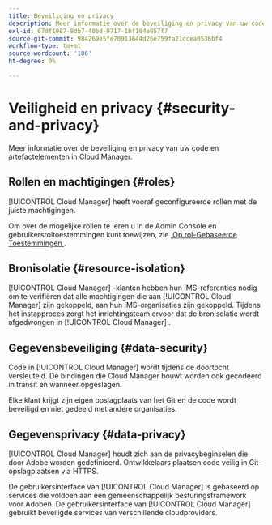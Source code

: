 ```yaml
---
title: Beveiliging en privacy
description: Meer informatie over de beveiliging en privacy van uw code en artefactelementen in Cloud Manager.
exl-id: 67df1987-8db7-40bd-9717-1bf194e957f7
source-git-commit: 984269e5fe70913644d26e759fa21ccea0536bf4
workflow-type: tm+mt
source-wordcount: '186'
ht-degree: 0%

---
```



# Veiligheid en privacy {#security-and-privacy}

Meer informatie over de beveiliging en privacy van uw code en artefactelementen in Cloud Manager.

## Rollen en machtigingen {#roles}

[!UICONTROL Cloud Manager] heeft vooraf geconfigureerde rollen met de juiste machtigingen.

Om over de mogelijke rollen te leren u in de Admin Console en gebruikersroltoestemmingen kunt toewijzen, zie [&#x200B; Op rol-Gebaseerde Toestemmingen &#x200B;](/help/requirements/role-based-permissions.md).

## Bronisolatie {#resource-isolation}

[!UICONTROL Cloud Manager] -klanten hebben hun IMS-referenties nodig om te verifiëren dat alle machtigingen die aan [!UICONTROL Cloud Manager] zijn gekoppeld, aan hun IMS-organisaties zijn gekoppeld. Tijdens het instapproces zorgt het inrichtingsteam ervoor dat de bronisolatie wordt afgedwongen in [!UICONTROL Cloud Manager] .

## Gegevensbeveiliging {#data-security}

Code in [!UICONTROL Cloud Manager] wordt tijdens de doortocht versleuteld. De bindingen die Cloud Manager bouwt worden ook gecodeerd in transit en wanneer opgeslagen.

Elke klant krijgt zijn eigen opslagplaats van het Git en de code wordt beveiligd en niet gedeeld met andere organisaties.

## Gegevensprivacy {#data-privacy}

[!UICONTROL Cloud Manager] houdt zich aan de privacybeginselen die door Adobe worden gedefinieerd. Ontwikkelaars plaatsen code veilig in Git-opslagplaatsen via HTTPS.

De gebruikersinterface van [!UICONTROL Cloud Manager] is gebaseerd op services die voldoen aan een gemeenschappelijk besturingsframework voor Adoben. De gebruikersinterface van [!UICONTROL Cloud Manager] gebruikt beveiligde services van verschillende cloudproviders.
